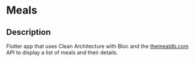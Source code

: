 # Meals

## Description

Flutter app that uses Clean Architecture with Bloc and the [themealdb.com](https://www.themealdb.com/) API to display a list of meals and their details.
